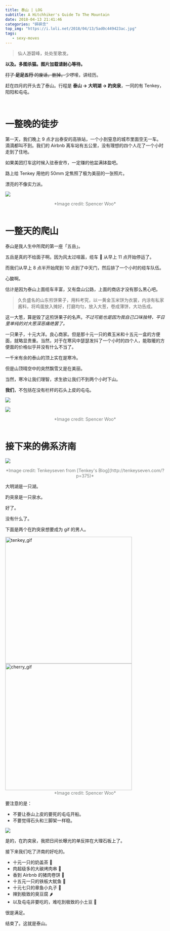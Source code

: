 ```yaml
---
title: 泰山 | LOG
subtitle: A Hitchhiker's Guide To The Mountain
date: 2018-04-13 21:41:46
categories: "碎碎念"
top_img: "https://i.loli.net/2018/04/13/5ad0c449423ac.jpg"
tags:
   - sexy-moves
---
```


> 仙人游碧峰，处处笙歌发。

**以及。多图杀猫。图片加载请耐心等待。**

~~打了 **足足五行** 的废话，删掉。~~少啰嗦，讲经历。

赶在四月的开头去了泰山。行程是 **泰山 → 大明湖 → 趵突泉**，一同的有 Tenkey，阳阳和屯屯。

<br>

# 一整晚的徒步

第一天，我们晚上 9 点才出泰安的高铁站，一个小到窒息的城市里面空无一车。滴滴都叫不到。我们的 Airbnb 离车站有五公里，没有理想的四个人花了一个小时走到了住地。

如果美团打车这时候入驻泰安市，一定赚的他盆满钵盈吧。

路上给 Tenkey 用他的 50mm 定焦照了极为美丽的一张照片。

漂亮的不像实力派。

![](https://i.loli.net/2018/04/13/5ad0c73dcd00b.jpg)

<div style="text-align: center; font-size: 14px; color: #787D7B"; >*Image credit: Spencer Woo*</div>

<br>

# 一整天的爬山

泰山是我人生中所爬的第一座「五岳」。

五岳是真的不给面子啊。因为风太过喧嚣，缆车 🚠 从早上 11 点开始停运了。

而我们从早上 8 点半开始爬到 10 点到了中天门，然后排了一个小时的缆车队伍。

心酸啊。

估计是因为泰山上面缆车丰富，又有盘山公路，上面的商店才没有那么黑心吧。

> 久负盛名的山东煎饼果子，用料考究，以一黄金玉米饼为衣裳，内涂有私家酱料，将鸡蛋放入摊好，打磨均匀，放入大葱，卷成薄饼，大功告成。

这一大葱，算是毁了这煎饼果子的名声。*不过可能也是因为我自己口味独特，平日里单纯的对大葱深恶痛绝罢了。*

一只果子，十元大洋。良心商家。但是那十元一只的煮玉米和十五元一盒的方便面，就略显贵重。当然，对于在寒风中瑟瑟发抖了一个小时的四个人，能取暖的方便面的价格似乎并没有什么不当了。

一千米有余的泰山的顶上实在是寒冷。

但是山顶晴空中的突然飘雪又是在美丽。

当然，寒冷让我们理智，求生欲让我们不到两个小时下山。

**我们**，不包括在没有栏杆的石头上皮的屯屯。

![](https://i.loli.net/2018/04/13/5ad0c8642c76f.jpg)

![](https://i.loli.net/2018/04/13/5ad0c8c473daf.jpg)

<div style="text-align: center; font-size: 14px; color: #787D7B"; >*Image credit: Spencer Woo*</div>

<br>

# 接下来的佛系济南

![](https://i.loli.net/2018/04/13/5ad0b8235e551.jpg)

<div style="text-align: center; font-size: 14px; color: #787D7B"; >*Image credit: Tenkeyseven from [Tenkey's Blog](http://tenkeyseven.com/?p=375)*</div>

大明湖是一只湖。

趵突泉是一只泉水。

好了。

没有什么了。

下面是两个在趵突泉想要成为 gif 的男人。

<img src="https://i.loli.net/2018/04/13/5ad0cc83ace98.gif" alt="tenkey_gif" width="400px"/>

<img src="https://i.loli.net/2018/04/13/5ad0cc9985c16.gif" alt="cherry_gif" width="400px"/> 

<div style="text-align: center; font-size: 14px; color: #787D7B"; >*Image credit: Spencer Woo*</div>

要注意的是：

- 不要让泰山上皮的要死的屯屯开船。
- 不要觉得石头和三脚架一样稳。

![](https://i.loli.net/2018/04/13/5ad0d0f617f18.jpg)

是的，在趵突泉，我把日间长曝光的单反摔在大理石板上了。

接下来我们吃了济南的好吃的。

- 十元一只的奶盖茶 🍵
- 肉超级多的大碳烤肉串 :oden:
- 香到 Airbnb 的猪肉卷饼 🐽
- 十五元一只的铁板大鱿鱼 🦑
- 十元七只的章鱼小丸子 🐙
- 辣到极致的臭豆腐 🌶
- 以及屯屯非要吃的，难吃到极致的小土豆 🥔

很是满足。

结束了。这就是泰山。